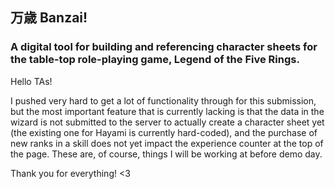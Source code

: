 ## 万歳 Banzai!

### A digital tool for building and referencing character sheets for the table-top role-playing game, Legend of the Five Rings.

Hello TAs!

I pushed very hard to get a lot of functionality through for this submission, but the most important feature that is currently lacking is that the data in the wizard is not submitted to the server to actually create a character sheet yet (the existing one for Hayami is currently hard-coded), and the purchase of new ranks in a skill does not yet impact the experience counter at the top of the page. These are, of course, things I will be working at before demo day.

Thank you for everything! <3
